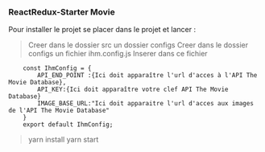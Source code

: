 ### ReactRedux-Starter Movie ###

Pour installer le projet se placer dans le projet et lancer : 

> Creer dans le dossier src un dossier configs
> Creer dans le dossier configs un fichier ihm.config.js
> Inserer dans ce fichier 
```
	const IhmConfig = {
		API_END_POINT :{Ici doit apparaître l'url d'acces à l'API The Movie Database},
		API_KEY:{Ici doit apparaître votre clef API The Movie Database}
		IMAGE_BASE_URL:"Ici doit apparaitre l'url d'acces aux images de l'API The Movie Database"
	}
	export default IhmConfig;
```
> yarn install
> yarn start


